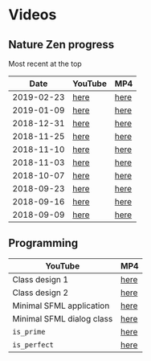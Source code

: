 # Videos

## Nature Zen progress

Most recent at the top

Date|YouTube|MP4
---|---|---
2019-02-23|[here](https://youtu.be/lgiZTFaoB5U)|[here](http://www.richelbilderbeek.nl/nature_zen_20190223.ogv)
2019-01-09|[here](https://youtu.be/6E9TekKk0eI)|[here](http://www.richelbilderbeek.nl/nature_zen_20190109.ogv)
2018-12-31|[here](https://youtu.be/BjPuTsBj21I)|[here](http://www.richelbilderbeek.nl/nature_zen_20181231.ogv)
2018-11-25|[here](https://youtu.be/KZdfXuhqTAM)|[here](http://www.richelbilderbeek.nl/nature_zen_20181125.ogv)
2018-11-10|[here](https://youtu.be/iBzrC0pLaPE)|[here](http://www.richelbilderbeek.nl/nature_zen_20181110.ogv)
2018-11-03|[here](https://youtu.be/ZAkvK3CWLFM)|[here](http://www.richelbilderbeek.nl/nature_zen_20181103.ogv)|
2018-10-07|[here](https://youtu.be/bYTBSPJuB7U)|[here](http://www.richelbilderbeek.nl/nature_zen_20181007.mp4)
2018-09-23|[here](https://youtu.be/rg2jB2NB9MY)|[here](http://www.richelbilderbeek.nl/nature_zen_20180923.mp4)
2018-09-16|[here](https://youtu.be/ad49OX7_lww)|[here](http://www.richelbilderbeek.nl/nature_zen_20180916.mp4)
2018-09-09|[here](https://youtu.be/e-2ua3MeoyU)|[here](http://www.richelbilderbeek.nl/nature_zen_20180909.mp4)

## Programming

YouTube|MP4
---|---
Class design 1|[here](https://youtu.be/U0-Wv_ek0k8)|[here](http://richelbilderbeek.nl/nature_zen_klassenontwerp_1.ogv)
Class design 2|[here](https://youtu.be/tCC_Kf_K_48)|[here](http://richelbilderbeek.nl/nature_zen_klassenontwerp_2.ogv)
Minimal SFML application|[here](https://youtu.be/FJDm7sK5BZY)|[here](http://richelbilderbeek.nl/nature_zen_minimal_sfml_application.ogv)
Minimal SFML dialog class|[here](https://youtu.be/0KC02eHzVbI)|[here](http://richelbilderbeek.nl/nature_zen_minimal_sfml_dialog_class.ogv)
`is_prime`|[here](https://youtu.be/lK0ISpaFj3g)|[here](http://richelbilderbeek.nl/cpp_tdd_is_prime.ogv)
`is_perfect`|[here](https://youtu.be/bufKQ7DhKq4)|[here](http://richelbilderbeek.nl/cpp_tdd_is_perfect.ogv)


